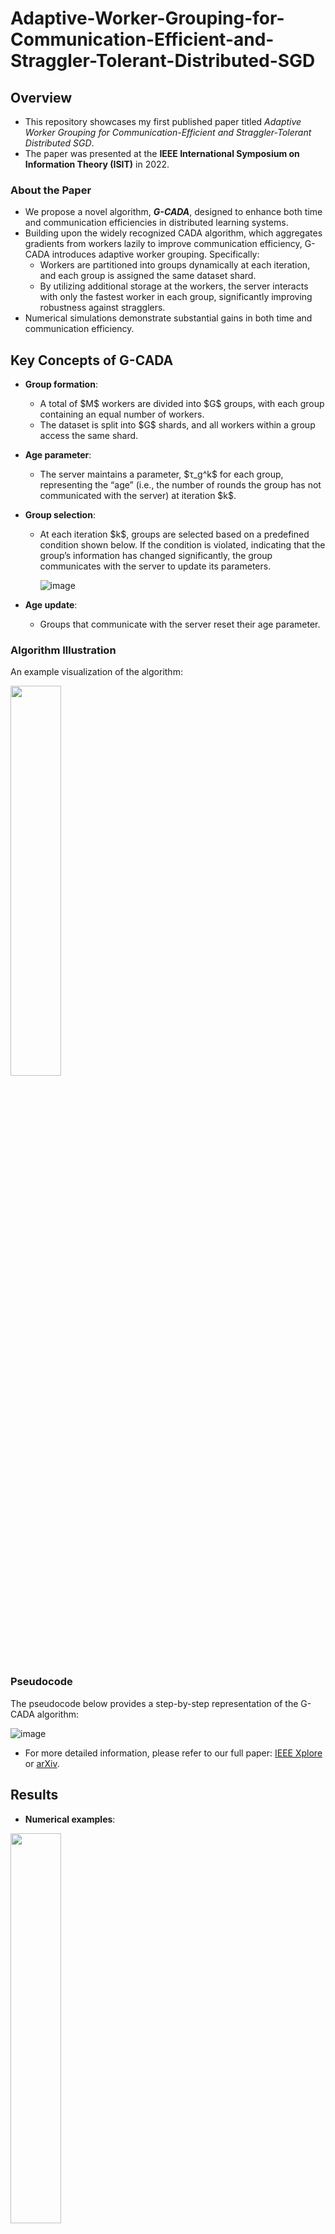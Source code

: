 # Adaptive-Worker-Grouping-for-Communication-Efficient-and-Straggler-Tolerant-Distributed-SGD

## Overview

- This repository showcases my first published paper titled *Adaptive Worker Grouping for Communication-Efficient and Straggler-Tolerant Distributed SGD*.
- The paper was presented at the **IEEE International Symposium on Information Theory (ISIT)** in 2022.

### About the Paper

- We propose a novel algorithm, ***G-CADA***, designed to enhance both time and communication efficiencies in distributed learning systems.
- Building upon the widely recognized CADA algorithm, which aggregates gradients from workers lazily to improve communication efficiency, G-CADA introduces adaptive worker grouping. Specifically:
  - Workers are partitioned into groups dynamically at each iteration, and each group is assigned the same dataset shard.
  - By utilizing additional storage at the workers, the server interacts with only the fastest worker in each group, significantly improving robustness against stragglers.
- Numerical simulations demonstrate substantial gains in both time and communication efficiency.

## Key Concepts of G-CADA

- **Group formation**:

  - A total of \$M\$ workers are divided into \$G\$ groups, with each group containing an equal number of workers.
  - The dataset is split into \$G\$ shards, and all workers within a group access the same shard.

- **Age parameter**:

  - The server maintains a parameter, \$τ\_g^k\$ for each group, representing the “age” (i.e., the number of rounds the group has not communicated with the server) at iteration \$k\$.

- **Group selection**:

  - At each iteration \$k\$, groups are selected based on a predefined condition shown below. If the condition is violated, indicating that the group’s information has changed significantly, the group communicates with the server to update its parameters.

     ![image](https://github.com/user-attachments/assets/c431e41b-0594-4fce-ae44-6f7a25cac91d)
  
- **Age update**:

  - Groups that communicate with the server reset their age parameter.

### Algorithm Illustration

An example visualization of the algorithm:

<img src="https://github.com/user-attachments/assets/22e1de71-5f33-45ad-8edd-6b1cc44facfa" width="40%" />

### Pseudocode

The pseudocode below provides a step-by-step representation of the G-CADA algorithm:

![image](https://github.com/user-attachments/assets/4cc7b57f-fa98-486e-81e6-666b4f5d38b0)


- For more detailed information, please refer to our full paper: [IEEE Xplore](https://ieeexplore.ieee.org/abstract/document/9834752) or [arXiv](https://arxiv.org/abs/2201.04301).

## Results

- **Numerical examples**:

<img src="https://github.com/user-attachments/assets/1b72a073-6155-404c-9f27-0ba9f18bd2f2" width="40%" />

* G-CADA demonstrates clear advantages over benchmark algorithms in terms of time efficiency, communication cost, and computational cost.

## Code Description

- The implementation in `linear_regression_ps.py` simulates a *linear regression* model using the **MNIST** dataset and a *quadratic error loss* function.
- **Benchmark comparisons**:
  - G-CADA is compared against state-of-the-art algorithms, including distributed SGD, CADA, and distributed Adam.
  - Results consistently show that G-CADA outperforms these methods in both time and communication efficiencies.

